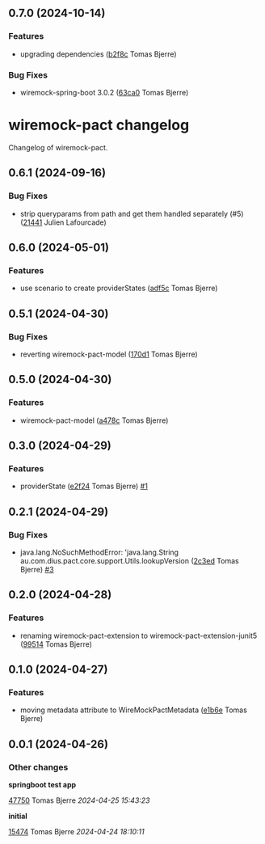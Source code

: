 ## 0.7.0 (2024-10-14)

### Features

-  upgrading dependencies ([b2f8c](https://github.com/tomasbjerre/wiremock-pact/commit/b2f8c972be2c335) Tomas Bjerre)  

### Bug Fixes

-  wiremock-spring-boot 3.0.2 ([63ca0](https://github.com/tomasbjerre/wiremock-pact/commit/63ca0078c98f9c4) Tomas Bjerre)  

# wiremock-pact changelog

Changelog of wiremock-pact.

## 0.6.1 (2024-09-16)

### Bug Fixes

-  strip queryparams from path and get them handled separately (#5) ([21441](https://github.com/tomasbjerre/wiremock-pact/commit/2144113a614f432) Julien Lafourcade)  

## 0.6.0 (2024-05-01)

### Features

-  use scenario to create providerStates ([adf5c](https://github.com/tomasbjerre/wiremock-pact/commit/adf5cfeef7c9c4a) Tomas Bjerre)  

## 0.5.1 (2024-04-30)

### Bug Fixes

-  reverting wiremock-pact-model ([170d1](https://github.com/tomasbjerre/wiremock-pact/commit/170d1613ae2c5a6) Tomas Bjerre)  

## 0.5.0 (2024-04-30)

### Features

-  wiremock-pact-model ([a478c](https://github.com/tomasbjerre/wiremock-pact/commit/a478c9b9c645b7f) Tomas Bjerre)  

## 0.3.0 (2024-04-29)

### Features

-  providerState ([e2f24](https://github.com/tomasbjerre/wiremock-pact/commit/e2f24ef33f38a74) Tomas Bjerre)  [#1](https://github.com/tomasbjerre/wiremock-pact/issues/1)  

## 0.2.1 (2024-04-29)

### Bug Fixes

-  java.lang.NoSuchMethodError: 'java.lang.String au.com.dius.pact.core.support.Utils.lookupVersion ([2c3ed](https://github.com/tomasbjerre/wiremock-pact/commit/2c3ed2200fc3abb) Tomas Bjerre)  [#3](https://github.com/tomasbjerre/wiremock-pact/issues/3)  

## 0.2.0 (2024-04-28)

### Features

-  renaming wiremock-pact-extension to wiremock-pact-extension-junit5 ([99514](https://github.com/tomasbjerre/wiremock-pact/commit/9951479e2a0fabe) Tomas Bjerre)  

## 0.1.0 (2024-04-27)

### Features

-  moving metadata attribute to WireMockPactMetadata ([e1b6e](https://github.com/tomasbjerre/wiremock-pact/commit/e1b6ea8448a7892) Tomas Bjerre)  

## 0.0.1 (2024-04-26)

### Other changes

**springboot test app**


[47750](https://github.com/tomasbjerre/wiremock-pact/commit/47750ca48fcd1f2) Tomas Bjerre *2024-04-25 15:43:23*

**initial**


[15474](https://github.com/tomasbjerre/wiremock-pact/commit/15474cb0205e458) Tomas Bjerre *2024-04-24 18:10:11*


